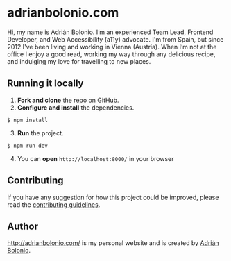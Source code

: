 # adrianbolonio.com

Hi, my name is Adrián Bolonio. I’m an experienced Team Lead, Frontend Developer, and Web Accessibility (a11y) advocate. I'm from Spain, but since 2012 I've been living and working in Vienna (Austria). When I’m not at the office I enjoy a good read, working my way through any delicious recipe, and indulging my love for travelling to new places.

## Running it locally

1.  **Fork and clone** the repo on GitHub.
2.  **Configure and install** the dependencies.

```
$ npm install
```

3.  **Run** the project.

```
$ npm run dev
```

4. You can **open** `http://localhost:8000/` in your browser

## Contributing

If you have any suggestion for how this project could be improved, please read the [contributing guidelines](https://github.com/bolonio/bolonio.github.io/blob/master/CONTRIBUTING.md).

## Author

http://adrianbolonio.com/ is my personal website and is created by [Adrián Bolonio](https://twitter.com/bolonio).
